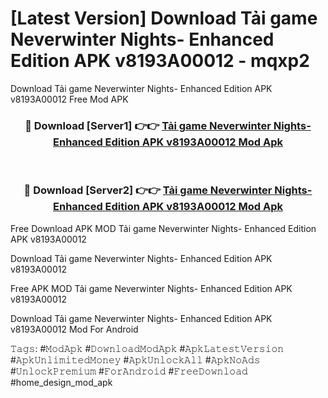 # [Latest Version] Download Tải game Neverwinter Nights- Enhanced Edition APK v8193A00012 - mqxp2

Download Tải game Neverwinter Nights- Enhanced Edition APK v8193A00012 Free Mod APK

<div align="center">
<h3>🔴 Download [Server1] 👉👉 <a href="https://apk-comot.site?title=Tải_game_Neverwinter_Nights-_Enhanced_Edition_APK_v8193A00012">Tải game Neverwinter Nights- Enhanced Edition APK v8193A00012 Mod Apk</a></h3><br>

<h3>🔴 Download [Server2] 👉👉 <a href="https://apk-comot.site?title=Tải_game_Neverwinter_Nights-_Enhanced_Edition_APK_v8193A00012">Tải game Neverwinter Nights- Enhanced Edition APK v8193A00012 Mod Apk</a></h3>
</div>


Free Download APK MOD Tải game Neverwinter Nights- Enhanced Edition APK v8193A00012

Download Tải game Neverwinter Nights- Enhanced Edition APK v8193A00012 

Free APK MOD Tải game Neverwinter Nights- Enhanced Edition APK v8193A00012 

Download Tải game Neverwinter Nights- Enhanced Edition APK v8193A00012 Mod For Android

𝚃𝚊𝚐𝚜: #𝙼𝚘𝚍𝙰𝚙𝚔 #𝙳𝚘𝚠𝚗𝚕𝚘𝚊𝚍𝙼𝚘𝚍𝙰𝚙𝚔 #𝙰𝚙𝚔𝙻𝚊𝚝𝚎𝚜𝚝𝚅𝚎𝚛𝚜𝚒𝚘𝚗 #𝙰𝚙𝚔𝚄𝚗𝚕𝚒𝚖𝚒𝚝𝚎𝚍𝙼𝚘𝚗𝚎𝚢 #𝙰𝚙𝚔𝚄𝚗𝚕𝚘𝚌𝚔𝙰𝚕𝚕 #𝙰𝚙𝚔𝙽𝚘𝙰𝚍𝚜 #𝚄𝚗𝚕𝚘𝚌𝚔𝙿𝚛𝚎𝚖𝚒𝚞𝚖 #𝙵𝚘𝚛𝙰𝚗𝚍𝚛𝚘𝚒𝚍 #𝙵𝚛𝚎𝚎𝙳𝚘𝚠𝚗𝚕𝚘𝚊𝚍 #home_design_mod_apk